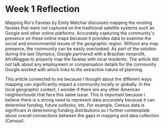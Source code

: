 # Week 1 Reflection
Mapping Rio's Favelas by Emily Matchar discusses mapping the existing favelas that were not captured on the traditional satellite systems such as Google and other online platforms. Accurately capturing the community's presence on these online maps because it provides data to examine the social and environmental issues of the geographic region. Without any map presence, the community can be easily overlooked. As part of the solution during the last Olympics, Google partnered with a Brazilian nonprofit, AfroReggae to properly map the favelas with local residents. The article did not talk about any employment or compensation details for the community Google worked with which links to the extractive nature of planning.

This article connected to me because I thought about the different ways mapping can significantly impact a community locally or globally. In the local geographic context, I wonder if there are any other American neighborhoods that face this same issue. This is important because I believe there is a strong need to represent data accurately because it can determine funding, future outlooks, etc. For example, Census data is significant in determining funding distributions so I further contemplate about overall connections between the gaps in mapping and data collection (Census).
